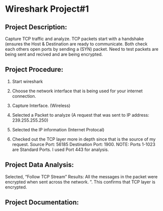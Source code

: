 # Wireshark Project#1

## Project Description: 
Capture TCP traffic and analyze. TCP packets start with a handshake (ensures the Host & Destination are ready to communicate. Both check each others open ports by sending a (SYN) packet. Need to test packets are being sent and recived and are being encrypted.

## Project Procedure: 
1. Start wireshark
2. Choose the network interface that is being used for your internet connection. 
3. Capture Interface. (Wireless)

4. Selected a Packet to analyze (A request that was sent to IP address: 239.255.255.250)

5. Selected the IP information (Internet Protocal)

6. Checked out the TCP layer more in depth since that is the source of my request. Source Port: 56185  Destination Port: 1900.
NOTE: Ports 1-1023 are Standard Ports. I used Port 443 for analysis.

## Project Data Analysis: 
Selected, “Follow TCP Stream” 
Results: All the messages in the packet were encrypted when sent across the network. ”. This confirms that TCP layer is encrypted.

## Project Documentation:




